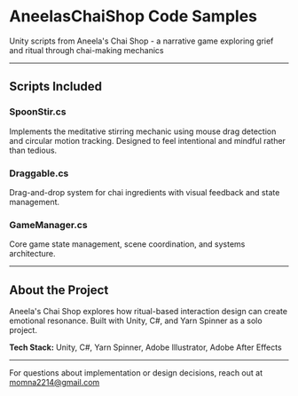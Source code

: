 # AneelasChaiShop Code Samples
Unity scripts from Aneela's Chai Shop - a narrative game exploring grief and ritual through chai-making mechanics

---

## Scripts Included

### SpoonStir.cs
Implements the meditative stirring mechanic using mouse drag detection and circular motion tracking. Designed to feel intentional and mindful rather than tedious.

### Draggable.cs  
Drag-and-drop system for chai ingredients with visual feedback and state management.

### GameManager.cs
Core game state management, scene coordination, and systems architecture.

---

## About the Project

Aneela's Chai Shop explores how ritual-based interaction design can create emotional resonance. Built with Unity, C#, and Yarn Spinner as a solo project.

**Tech Stack:** Unity, C#, Yarn Spinner, Adobe Illustrator, Adobe After Effects

---

For questions about implementation or design decisions, reach out at momna2214@gmail.com
